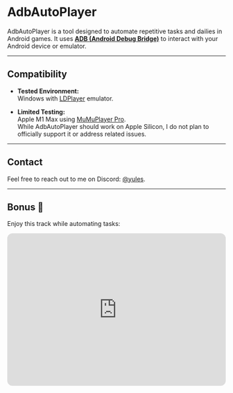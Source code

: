 # AdbAutoPlayer

AdbAutoPlayer is a tool designed to automate repetitive tasks and dailies in Android games. It uses [**ADB (Android Debug Bridge)**](https://developer.android.com/tools/adb) to interact with your Android device or emulator.

---

## Compatibility

- **Tested Environment:**  
  Windows with [LDPlayer](https://www.ldplayer.net/) emulator.

- **Limited Testing:**  
  Apple M1 Max using [MuMuPlayer Pro](https://www.mumuplayer.com/mac/).  
  While AdbAutoPlayer should work on Apple Silicon, I do not plan to officially support it or address related issues.

---

## Contact

Feel free to reach out to me on Discord: [@yules](https://discord.com/users/518169167048998913).

---

## Bonus 🎵

Enjoy this track while automating tasks:
<iframe style="border-radius:12px" src="https://open.spotify.com/embed/track/6NtVX4qwWMmAtNFaG485iq?utm_source=generator&theme=0" width="100%" height="352" frameBorder="0" allowfullscreen="" allow="autoplay; clipboard-write; encrypted-media; fullscreen; picture-in-picture" loading="lazy"></iframe>
